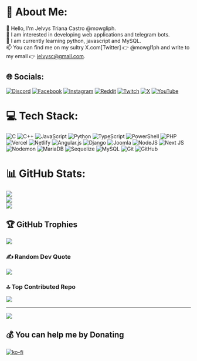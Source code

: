 # 💫 About Me:
👋 Hello, I'm Jelvys Triana Castro @mowgliph.<br>👀 I am interested in developing web applications and telegram bots.<br>🌱 I am currently learning python, javascript and MySQL.<br>📫 You can find me on my sultry X.com[Twitter] 👉 @mowgl1ph and write to my email 👉 jelvysc@gmail.com.


## 🌐 Socials:
[![Discord](https://img.shields.io/badge/Discord-%237289DA.svg?logo=discord&logoColor=white)](https://discord.gg/mowgl1ph) [![Facebook](https://img.shields.io/badge/Facebook-%231877F2.svg?logo=Facebook&logoColor=white)](https://facebook.com/jelvystrianacastro) [![Instagram](https://img.shields.io/badge/Instagram-%23E4405F.svg?logo=Instagram&logoColor=white)](https://instagram.com/jelvys_triana) [![Reddit](https://img.shields.io/badge/Reddit-%23FF4500.svg?logo=Reddit&logoColor=white)](https://reddit.com/user/Mowgliph94) [![Twitch](https://img.shields.io/badge/Twitch-%239146FF.svg?logo=Twitch&logoColor=white)](https://twitch.tv/mowgl1ph) [![X](https://img.shields.io/badge/X-black.svg?logo=X&logoColor=white)](https://x.com/mowgl1ph) [![YouTube](https://img.shields.io/badge/YouTube-%23FF0000.svg?logo=YouTube&logoColor=white)](https://youtube.com/@jelvys_triana) 

# 💻 Tech Stack:
![C](https://img.shields.io/badge/c-%2300599C.svg?style=for-the-badge&logo=c&logoColor=white) ![C++](https://img.shields.io/badge/c++-%2300599C.svg?style=for-the-badge&logo=c%2B%2B&logoColor=white) ![JavaScript](https://img.shields.io/badge/javascript-%23323330.svg?style=for-the-badge&logo=javascript&logoColor=%23F7DF1E) ![Python](https://img.shields.io/badge/python-3670A0?style=for-the-badge&logo=python&logoColor=ffdd54) ![TypeScript](https://img.shields.io/badge/typescript-%23007ACC.svg?style=for-the-badge&logo=typescript&logoColor=white) ![PowerShell](https://img.shields.io/badge/PowerShell-%235391FE.svg?style=for-the-badge&logo=powershell&logoColor=white) ![PHP](https://img.shields.io/badge/php-%23777BB4.svg?style=for-the-badge&logo=php&logoColor=white) ![Vercel](https://img.shields.io/badge/vercel-%23000000.svg?style=for-the-badge&logo=vercel&logoColor=white) ![Netlify](https://img.shields.io/badge/netlify-%23000000.svg?style=for-the-badge&logo=netlify&logoColor=#00C7B7) ![Angular.js](https://img.shields.io/badge/angular.js-%23E23237.svg?style=for-the-badge&logo=angularjs&logoColor=white) ![Django](https://img.shields.io/badge/django-%23092E20.svg?style=for-the-badge&logo=django&logoColor=white) ![Joomla](https://img.shields.io/badge/joomla-%235091CD.svg?style=for-the-badge&logo=joomla&logoColor=white) ![NodeJS](https://img.shields.io/badge/node.js-6DA55F?style=for-the-badge&logo=node.js&logoColor=white) ![Next JS](https://img.shields.io/badge/Next-black?style=for-the-badge&logo=next.js&logoColor=white) ![Nodemon](https://img.shields.io/badge/NODEMON-%23323330.svg?style=for-the-badge&logo=nodemon&logoColor=%BBDEAD) ![MariaDB](https://img.shields.io/badge/MariaDB-003545?style=for-the-badge&logo=mariadb&logoColor=white) ![Sequelize](https://img.shields.io/badge/Sequelize-52B0E7?style=for-the-badge&logo=Sequelize&logoColor=white) ![MySQL](https://img.shields.io/badge/mysql-4479A1.svg?style=for-the-badge&logo=mysql&logoColor=white) ![Git](https://img.shields.io/badge/git-%23F05033.svg?style=for-the-badge&logo=git&logoColor=white) ![GitHub](https://img.shields.io/badge/github-%23121011.svg?style=for-the-badge&logo=github&logoColor=white)
# 📊 GitHub Stats:
![](https://github-readme-stats.vercel.app/api?username=mowgliph&theme=default&hide_border=false&include_all_commits=false&count_private=false)<br/>
![](https://github-readme-streak-stats.herokuapp.com/?user=mowgliph&theme=default&hide_border=false)<br/>
![](https://github-readme-stats.vercel.app/api/top-langs/?username=mowgliph&theme=default&hide_border=false&include_all_commits=false&count_private=false&layout=compact)

## 🏆 GitHub Trophies
![](https://github-profile-trophy.vercel.app/?username=mowgliph&theme=radical&no-frame=false&no-bg=true&margin-w=4)

### ✍️ Random Dev Quote
![](https://quotes-github-readme.vercel.app/api?type=horizontal&theme=radical)

### 🔝 Top Contributed Repo
![](https://github-contributor-stats.vercel.app/api?username=mowgliph&limit=5&theme=dark&combine_all_yearly_contributions=true)

---
[![](https://visitcount.itsvg.in/api?id=mowgliph&icon=0&color=0)](https://visitcount.itsvg.in)

  ## 💰 You can help me by Donating
[![ko-fi](https://ko-fi.com/img/githubbutton_sm.svg)](https://ko-fi.com/N4N25V7L2)

  
<!-- Proudly created with GPRM ( https://gprm.itsvg.in ) -->
